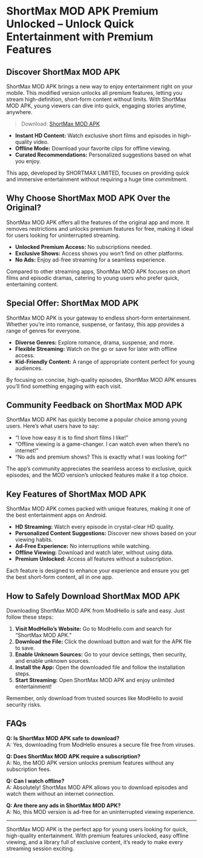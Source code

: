 # ShortMax MOD APK Premium Unlocked – Unlock Quick Entertainment with Premium Features

## Discover ShortMax MOD APK
ShortMax MOD APK brings a new way to enjoy entertainment right on your mobile. This modified version unlocks all premium features, letting you stream high-definition, short-form content without limits. With ShortMax MOD APK, young viewers can dive into quick, engaging stories anytime, anywhere.

>Download: [ShortMax MOD APK](https://modhello.com/shortmax/)

- **Instant HD Content:** Watch exclusive short films and episodes in high-quality video.
- **Offline Mode:** Download your favorite clips for offline viewing.
- **Curated Recommendations:** Personalized suggestions based on what you enjoy.

This app, developed by SHORTMAX LIMITED, focuses on providing quick and immersive entertainment without requiring a huge time commitment.

## Why Choose ShortMax MOD APK Over the Original?
ShortMax MOD APK offers all the features of the original app and more. It removes restrictions and unlocks premium features for free, making it ideal for users looking for uninterrupted streaming.

- **Unlocked Premium Access:** No subscriptions needed.
- **Exclusive Shows:** Access shows you won’t find on other platforms.
- **No Ads:** Enjoy ad-free streaming for a seamless experience.

Compared to other streaming apps, ShortMax MOD APK focuses on short films and episodic dramas, catering to young users who prefer quick, entertaining content.

## Special Offer: ShortMax MOD APK
ShortMax MOD APK is your gateway to endless short-form entertainment. Whether you’re into romance, suspense, or fantasy, this app provides a range of genres for everyone. 

- **Diverse Genres:** Explore romance, drama, suspense, and more.
- **Flexible Streaming:** Watch on the go or save for later with offline access.
- **Kid-Friendly Content:** A range of appropriate content perfect for young audiences.

By focusing on concise, high-quality episodes, ShortMax MOD APK ensures you’ll find something engaging with each visit.

## Community Feedback on ShortMax MOD APK
ShortMax MOD APK has quickly become a popular choice among young users. Here’s what users have to say:

- “I love how easy it is to find short films I like!”  
- “Offline viewing is a game-changer. I can watch even when there’s no internet!”  
- “No ads and premium shows? This is exactly what I was looking for!”

The app’s community appreciates the seamless access to exclusive, quick episodes, and the MOD version’s unlocked features make it a top choice.

## Key Features of ShortMax MOD APK
ShortMax MOD APK comes packed with unique features, making it one of the best entertainment apps on Android.

- **HD Streaming:** Watch every episode in crystal-clear HD quality.
- **Personalized Content Suggestions:** Discover new shows based on your viewing habits.
- **Ad-Free Experience:** No interruptions while watching.
- **Offline Viewing:** Download and watch later, without using data.
- **Premium Unlocked:** Access all features without a subscription.

Each feature is designed to enhance your experience and ensure you get the best short-form content, all in one app.

## How to Safely Download ShortMax MOD APK
Downloading ShortMax MOD APK from ModHello is safe and easy. Just follow these steps:

1. **Visit ModHello’s Website:** Go to ModHello.com and search for “ShortMax MOD APK.”
2. **Download the File:** Click the download button and wait for the APK file to save.
3. **Enable Unknown Sources:** Go to your device settings, then security, and enable unknown sources.
4. **Install the App:** Open the downloaded file and follow the installation steps.
5. **Start Streaming:** Open ShortMax MOD APK and enjoy unlimited entertainment!

Remember, only download from trusted sources like ModHello to avoid security risks.

## FAQs
**Q: Is ShortMax MOD APK safe to download?**  
A: Yes, downloading from ModHello ensures a secure file free from viruses.

**Q: Does ShortMax MOD APK require a subscription?**  
A: No, the MOD APK version unlocks premium features without any subscription fees.

**Q: Can I watch offline?**  
A: Absolutely! ShortMax MOD APK allows you to download episodes and watch them without an internet connection.

**Q: Are there any ads in ShortMax MOD APK?**  
A: No, this MOD version is ad-free for an uninterrupted viewing experience.

---

ShortMax MOD APK is the perfect app for young users looking for quick, high-quality entertainment. With premium features unlocked, easy offline viewing, and a library full of exclusive content, it’s ready to make every streaming session exciting.
